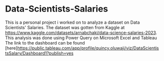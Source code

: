 # Data-Scientists-Salaries
This is a personal project i worked on to analyze a dataset on Data Scientists' Salaries. The dataset was gotten from Kaggle
at https://www.kaggle.com/datasets/arnabchaki/data-science-salaries-2023.
This analysis was done using Power Query on Microsoft Excel and Tableau
The link to the dashboard can be found [here]https://public.tableau.com/app/profile/quincy.oluwaji/viz/DataScientistsSalary/Dashboard1?publish=yes
